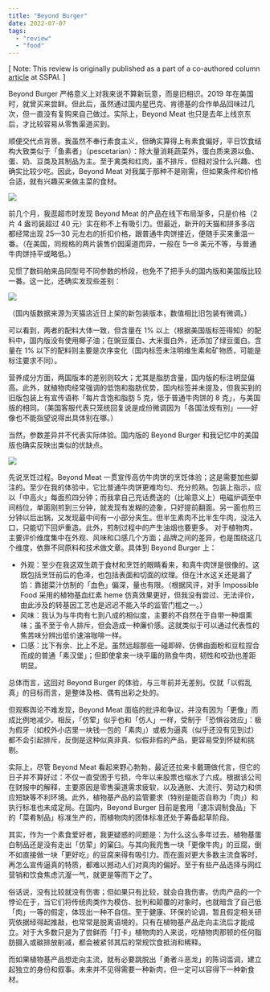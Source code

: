 ```yaml
---
title: "Beyond Burger"
date: 2022-07-07
tags:
  - "review"
  - "food"
---
```


[ Note: This review is originally published as a part of a co-authored column [article](https://sspai.com/post/74158) at SSPAI. ]

Beyond Burger 严格意义上对我来说不算新玩意，而是旧相识。2019 年在美国时，就曾买来尝鲜。但此后，虽然通过国内星巴克、肯德基的合作单品回味过几次，但一直没有复购来自己做过。实际上，Beyond Meat 也只是去年上线京东后，才比较容易从零售渠道买到。

顺便交代点背景。我虽然不奉行素食主义，但确实算得上有素食偏好，平日饮食结构大致类似于「鱼素者」（pescetarian）：除大量消耗蔬菜外，蛋白质来源以鱼、蛋、奶、豆类及其制品为主。至于禽类和红肉，虽不排斥，但相对没什么兴趣、也确实比较少吃。因此，Beyond Meat 对我属于那种不是刚需，但如果条件和价格合适，就有兴趣买来做主菜的食材。

![](https://p178.p0.n0.cdn.getcloudapp.com/items/8Lu000DA/efeec6cb-fa71-4d1d-8418-2dca02f37404.png?v=36e9dab6402976d47adbcbec20645e54)

前几个月，我逛超市时发现 Beyond Meat 的产品在线下布局渐多，只是价格（2 片 4 盎司装超过 40 元）实在称不上有吸引力。但最近，新开的天猫和拼多多店都经常出现 25—30 元左右的折扣价格，跟普通牛肉饼接近，便随手买来重温一番。（在美国，同规格的两片装售价因渠道而异，一般在 5—8 美元不等，与普通牛肉饼持平或略低。）

见惯了数码舶来品同型号不同参数的桥段，也免不了把手头的国内版和美国版比较一番。这一比，还确实发现些差别：

![](https://p178.p0.n0.cdn.getcloudapp.com/items/JruooooW/7b4b765f-b647-4b1a-8895-6b63a6b61546.png?v=cf89eb951edbddebc3a46cb2e6448bc8)

（国内版数据来源为天猫店近日上架的新包装版本，数值相比旧包装有微调。）

可以看到，两者的配料大体一致，但含量在 1% 以上（根据美国版标签得知）的配料中，国内版没有使用椰子油；在豌豆蛋白、大米蛋白外，还添加了绿豆蛋白。含量在 1% 以下的配料则主要是次序变化（国内标签未注明维生素和矿物质，可能是标注要求不同）。

营养成分方面，两国版本的差别则较大；尤其是脂肪含量，国内版的标注明显偏高。此外，就植物肉经常强调的低饱和脂肪优势，国内标签并未提及，但我买到的旧版包装上有宣传语称「每片含饱和脂肪 5 克，低于普通牛肉饼的 8 克」，与美国版的相同。（美国客服代表只笼统回复说是成份微调因为「各国法规有别」——好像也不能指望说得出具体别在哪。）

当然，参数差异并不代表实际体验。国内版的 Beyond Burger 和我记忆中的美国版也确实反映出类似的优缺点。

![](https://p178.p0.n0.cdn.getcloudapp.com/items/v1uOOOOG/3a581acb-a71e-4567-9cb0-cf125402dac1.jpg?v=40d5432fd00966bb3f2fda436eba1793)

先说烹饪过程。Beyond Meat 一贯宣传高仿牛肉饼的烹饪体验；这是需要加些脚注的。至少在我的体验中，它比普通牛肉饼更难均匀、充分煎熟。包装上指示，应以「中高火」每面煎四分钟；而我拿自己充话费送的（比喻意义上）电磁炉调至中间档位，单面刚煎到三分钟，就发现有发糊的迹象，只好提前翻面。另一面也煎三分钟以后出锅，又发现最中间有一小部分夹生。但半生素肉不比半生牛肉，没法入口，只能切下回炉重造。此外，煎制过程中的产生油烟也要更多。
对于植物肉，主要评价维度集中在外观、风味和口感几个方面；品牌之间的差异，也是围绕这几个维度，依靠不同原料和技术做文章。具体到 Beyond Burger 上：

- 外观：至少在我这双生疏于食材和烹饪的眼睛看来，和真牛肉饼是很像的。这既包括烹饪前后的色泽，也包括表面和切面的纹理。但在汁水这关还是漏了馅：靠甜菜汁仿制的「血色」偏深，量也有限。（根据风评，对手 Impossible Food 采用的植物基血红素 heme 仿真效果更好，但我没有尝过、无法评价，由此涉及的转基因工艺也是迟迟不能入华的监管门槛之一。）
- 风味：我认为与牛肉有七到八成的相似度，主要的不自然在于自带一种烟熏味；虽不至于令人排斥，但会造成一种廉价感。这就类似于可以通过代表性的焦苦味分辨出低价速溶咖啡一样。
- 口感：比下有余、比上不足。虽然远超那些一碰即碎、仿佛由面粉和豆粒捏合而成的普通「素汉堡」；但即使拿来一块平庸的熟食牛肉，韧性和咬劲也差距明显。

总体而言，这回对 Beyond Burger 的体验，与三年前并无差别。仅就「以假乱真」的目标而言，是整体及格、偶有出彩之处的。

但观察舆论不难发现，Beyond Meat 面临的批评和争议，并没有因为「更像」而成比例地减少。相反，「仿荤」似乎也和「仿人」一样，受制于「恐惧谷效应」：极为假牙（如校外小店里一块钱一包的「素肉」）或极为逼真（似乎还没有见到过）都不会引起排斥，反倒是这种似真非真、似假非假的产品，更容易受到怀疑和挑剔。

实际上，尽管 Beyond Meat 看起来野心勃勃，最近还拉来卡戴珊做代言，但它的日子并不算好过：不仅一直受困于亏损，今年以来股票也缩水了六成。根据该公司在财报中的解释，主要原因是零售渠道需求疲软，以及通胀、大流行、劳动力和供应短缺等不利环境。此外，植物基产品的监管要求（特别是能否自称为「肉」）和执行标准也未成定局。在国内，Beyond Burger 目前是套用「速冻调制食品」下的「菜肴制品」标准生产的，而植物肉的团体标准还处于筹备起草阶段。

其实，作为一个素食爱好者，我更疑惑的问题是：为什么这么多年过去，植物基蛋白制品还是没有走出「仿荤」的窠臼。与其向我兜售一块「更像牛肉」的豆腐，倒不如直接做一块「更好吃」的豆腐来得有吸引力。而在面对更大多数主流食客时，再怎么宣传逼真的特质，都难以撼动人们对真肉的偏好。至于有些产品选择与网红营销和饮食焦虑沆瀣一气，就更是等而下之了。

俗话说，没有比较就没有伤害；但如果只有比较，就会自我伤害。仿肉产品的一个悖论在于，当它们将传统肉类作为模仿、批判和颠覆的对象时，也就暗含了自己低「肉」一等的假定，体现出一种不自信。至于健康、环保的论调，暂且假定相关研究依据经得起推敲，也常常是脱离语境的，只有在植物基产品走向主流后才能成立。对于大多数只是为了尝鲜而「打卡」植物肉的人来说，吃植物肉那顿的任何脂肪摄入或碳排放削减，都会被紧邻其后的常规饮食抵消和稀释。

而如果植物基产品想走向主流，就有必要跳脱出「勇者斗恶龙」的陈词滥调，建立起独立的身份和叙事。未来并不见得需要一种新肉，但一定可以容得下一种新食材。
